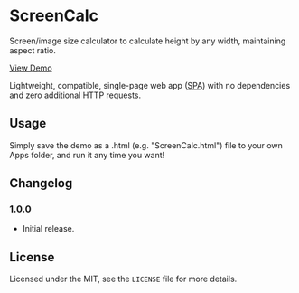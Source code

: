 # ScreenCalc
Screen/image size calculator to calculate height by any width, maintaining aspect ratio.

[View Demo](https://ryanbriscall.github.io/ScreenCalc/)

Lightweight, compatible, single-page web app (<abbr title="Single-page Application">SPA</abbr>) with no dependencies and zero additional HTTP requests.

## Usage

Simply save the demo as a .html (e.g. "ScreenCalc.html") file to your own Apps folder, and run it any time you want!

## Changelog

### 1.0.0

 - Initial release.

## License

Licensed under the MIT, see the `LICENSE` file for more details.
